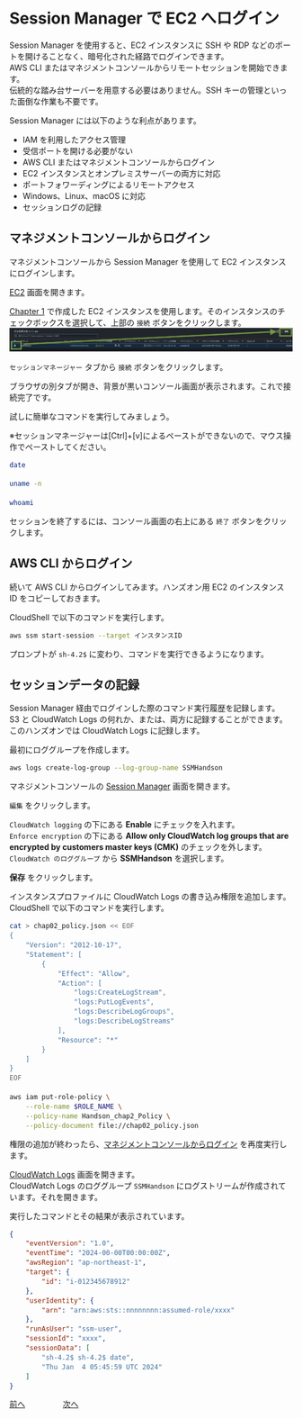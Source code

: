 # Session Manager で EC2 へログイン

Session Manager を使用すると、EC2 インスタンスに SSH や RDP などのポートを開けることなく、暗号化された経路でログインできます。  
AWS CLI またはマネジメントコンソールからリモートセッションを開始できます。  
伝統的な踏み台サーバーを用意する必要はありません。SSH キーの管理といった面倒な作業も不要です。    

Session Manager には以下のような利点があります。  

- IAM を利用したアクセス管理
- 受信ポートを開ける必要がない
- AWS CLI またはマネジメントコンソールからログイン
- EC2 インスタンスとオンプレミスサーバーの両方に対応
- ポートフォワーディングによるリモートアクセス
- Windows、Linux、macOS に対応
- セッションログの記録

## マネジメントコンソールからログイン

マネジメントコンソールから Session Manager を使用して EC2 インスタンスにログインします。  

[EC2](https://us-west-2.console.aws.amazon.com/ec2/home#Instances:) 画面を開きます。  

 [Chapter 1](./chapter01.md) で作成した EC2 インスタンスを使用します。そのインスタンスのチェックボックスを選択して、上部の `接続` ボタンをクリックします。  
![img](./img/chap02_ec2.png)  
  
`セッションマネージャー` タブから `接続` ボタンをクリックします。  

ブラウザの別タブが開き、背景が黒いコンソール画面が表示されます。これで接続完了です。  

試しに簡単なコマンドを実行してみましょう。  

※セッションマネージャーは[Ctrl]+[v]によるペーストができないので、マウス操作でペーストしてください。

```bash
date

uname -n

whoami
```

セッションを終了するには、コンソール画面の右上にある `終了` ボタンをクリックします。  


## AWS CLI からログイン

続いて AWS CLI からログインしてみます。ハンズオン用 EC2 のインスタンス ID をコピーしておきます。  

CloudShell で以下のコマンドを実行します。  

```bash
aws ssm start-session --target インスタンスID
```

プロンプトが `sh-4.2$` に変わり、コマンドを実行できるようになります。  


## セッションデータの記録

Session Manager 経由でログインした際のコマンド実行履歴を記録します。  
S3 と CloudWatch Logs の何れか、または、両方に記録することができます。このハンズオンでは CloudWatch Logs に記録します。  

最初にロググループを作成します。  

```bash
aws logs create-log-group --log-group-name SSMHandson
```

マネジメントコンソールの [Session Manager](https://us-west-2.console.aws.amazon.com/systems-manager/session-manager/preferences) 画面を開きます。  

`編集` をクリックします。  

`CloudWatch logging` の下にある **Enable** にチェックを入れます。  
`Enforce encryption` の下にある **Allow only CloudWatch log groups that are encrypted by customers master keys (CMK)** のチェックを外します。  
`CloudWatch のロググループ` から **SSMHandson** を選択します。  

**保存** をクリックします。  

インスタンスプロファイルに CloudWatch Logs の書き込み権限を追加します。  
CloudShell で以下のコマンドを実行します。  

```bash
cat > chap02_policy.json << EOF
{
    "Version": "2012-10-17",
    "Statement": [
        {
            "Effect": "Allow",
            "Action": [
                "logs:CreateLogStream",
                "logs:PutLogEvents",
                "logs:DescribeLogGroups",
                "logs:DescribeLogStreams"
            ],
            "Resource": "*"
        }
    ]
}
EOF

aws iam put-role-policy \
    --role-name $ROLE_NAME \
    --policy-name Handson_chap2_Policy \
    --policy-document file://chap02_policy.json
```

権限の追加が終わったら、[マネジメントコンソールからログイン](#マネジメントコンソールからログイン) を再度実行します。  

[CloudWatch Logs](https://us-west-2.console.aws.amazon.com/cloudwatch/home?region=ap-northeast-1#logsV2:log-groups/log-group/SSMHandson) 画面を開きます。  
CloudWatch Logs のロググループ `SSMHandson` にログストリームが作成されています。それを開きます。  

実行したコマンドとその結果が表示されています。  

```json
{
    "eventVersion": "1.0",
    "eventTime": "2024-00-00T00:00:00Z",
    "awsRegion": "ap-northeast-1",
    "target": {
        "id": "i-012345678912"
    },
    "userIdentity": {
        "arn": "arn:aws:sts::nnnnnnnn:assumed-role/xxxx"
    },
    "runAsUser": "ssm-user",
    "sessionId": "xxxx",
    "sessionData": [
        "sh-4.2$ sh-4.2$ date",
        "Thu Jan  4 05:45:59 UTC 2024"
    ]
}
```



 [前へ](./chapter01.md) &nbsp; &nbsp; &nbsp; &nbsp; &nbsp; &nbsp; &nbsp; &nbsp; [次へ](./chapter03.md) 
